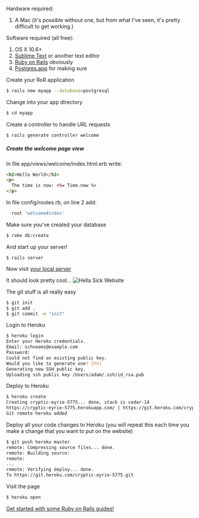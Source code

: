 Hardware required:

1. A Mac (it's possible without one, but from what I've seen, it's pretty difficult to get working.)

Software required (all free):

1. OS X 10.6+
2. [Sublime Text](http://www.sublimetext.com/2) or another text editor
3. [Ruby on Rails](http://railsinstaller.org/en) obviously
4. [Postgres.app](http://postgresapp.com/) for making sure

Create your RoR application

```bash
$ rails new myapp --database=postgresql
```

Change into your app directory

```bash
$ cd myapp
```

Create a controller to handle URL requests

```bash
$ rails generate controller welcome
```

##### Create the welcome page view

In file app/views/welcome/index.html.erb write:

```html
<h2>Hello World</h2>
<p>
  The time is now: <%= Time.now %>
</p>
```

In file config/routes.rb, on line 2 add:
```ruby
  root 'welcome#index'
```
Make sure you've created your database

```bash
$ rake db:create
```

And start up your server!

```
$ rails server
```
Now visit [your local server](http://localhost:3000/)

It should look pretty cool...
![Hella Sick Website](http://i59.tinypic.com/elqma.png)

The git stuff is all really easy

```bash
$ git init
$ git add .
$ git commit -m "init"
```

Login to Heroku

```bash
$ heroku login
Enter your Heroku credentials.
Email: schneems@example.com
Password:
Could not find an existing public key.
Would you like to generate one? [Yn]
Generating new SSH public key.
Uploading ssh public key /Users/adam/.ssh/id_rsa.pub
```

Deploy to Heroku

```bash
$ heroku create
Creating cryptic-eyrie-5775... done, stack is cedar-14
https://cryptic-eyrie-5775.herokuapp.com/ | https://git.heroku.com/cryptic-eyrie-5775.git
Git remote heroku added
```

Deploy all your code changes to Heroku (you will repeat this each time you make a change that you want to put on the website)

```bash
$ git push heroku master
remote: Compressing source files... done.
remote: Building source:
remote:
...
remote: Verifying deploy... done.
To https://git.heroku.com/cryptic-eyrie-5775.git
```

Visit the page

```bash
$ heroku open
```

[Get started with some Ruby on Rails guides!](http://guides.rubyonrails.org/v3.2.13/getting_started.html)